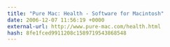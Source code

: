 ```yaml
---
title: "Pure Mac: Health - Software for Macintosh"
date: 2006-12-07 11:56:19 +0000
external-url: http://www.pure-mac.com/health.html
hash: 8fe1fced9911208c1589719543868548
---
```



